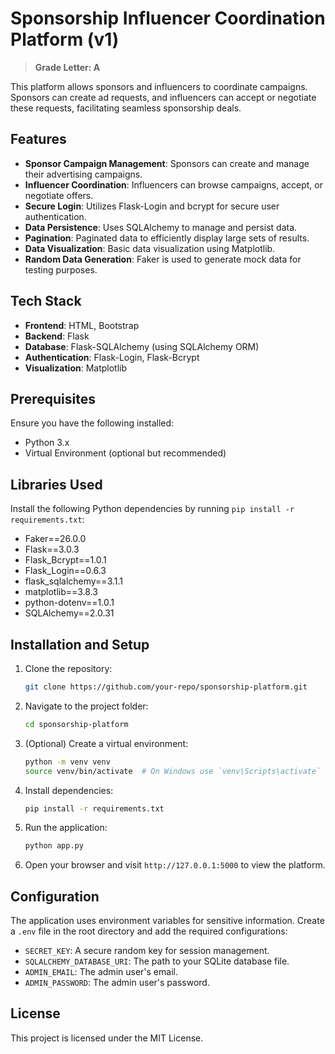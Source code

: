 # Sponsorship Influencer Coordination Platform (v1)

> **Grade Letter: A**

This platform allows sponsors and influencers to coordinate campaigns. Sponsors can create ad requests, and influencers can accept or negotiate these requests, facilitating seamless sponsorship deals.

## Features

- **Sponsor Campaign Management**: Sponsors can create and manage their advertising campaigns.
- **Influencer Coordination**: Influencers can browse campaigns, accept, or negotiate offers.
- **Secure Login**: Utilizes Flask-Login and bcrypt for secure user authentication.
- **Data Persistence**: Uses SQLAlchemy to manage and persist data.
- **Pagination**: Paginated data to efficiently display large sets of results.
- **Data Visualization**: Basic data visualization using Matplotlib.
- **Random Data Generation**: Faker is used to generate mock data for testing purposes.

## Tech Stack

- **Frontend**: HTML, Bootstrap
- **Backend**: Flask
- **Database**: Flask-SQLAlchemy (using SQLAlchemy ORM)
- **Authentication**: Flask-Login, Flask-Bcrypt
- **Visualization**: Matplotlib

## Prerequisites

Ensure you have the following installed:

- Python 3.x
- Virtual Environment (optional but recommended)

## Libraries Used

Install the following Python dependencies by running `pip install -r requirements.txt`:

- Faker==26.0.0
- Flask==3.0.3
- Flask_Bcrypt==1.0.1
- Flask_Login==0.6.3
- flask_sqlalchemy==3.1.1
- matplotlib==3.8.3
- python-dotenv==1.0.1
- SQLAlchemy==2.0.31

## Installation and Setup

1. Clone the repository:

    ```bash
    git clone https://github.com/your-repo/sponsorship-platform.git
    ```

2. Navigate to the project folder:

    ```bash
    cd sponsorship-platform
    ```

3. (Optional) Create a virtual environment:

    ```bash
    python -m venv venv
    source venv/bin/activate  # On Windows use `venv\Scripts\activate`
    ```

4. Install dependencies:

    ```bash
    pip install -r requirements.txt
    ```

5. Run the application:

    ```bash
    python app.py
    ```

6. Open your browser and visit `http://127.0.0.1:5000` to view the platform.

## Configuration

The application uses environment variables for sensitive information. Create a `.env` file in the root directory and add the required configurations:

- `SECRET_KEY`: A secure random key for session management.
- `SQLALCHEMY_DATABASE_URI`: The path to your SQLite database file.
- `ADMIN_EMAIL`: The admin user's email.
- `ADMIN_PASSWORD`: The admin user's password.

## License

This project is licensed under the MIT License.
